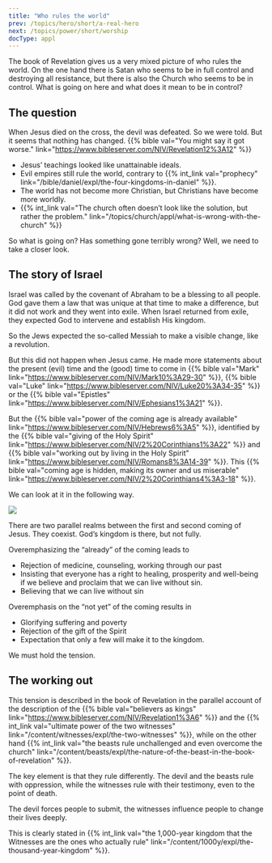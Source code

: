 ```yaml
---
title: "Who rules the world"
prev: /topics/hero/short/a-real-hero
next: /topics/power/short/worship
docType: appl
---
```


The book of Revelation gives us a very mixed picture of who rules the world. On the one hand there is Satan who seems to be in full control and destroying all resistance, but there is also the Church who seems to be in control. What is going on here and what does it mean to be in control?

## The question

<a name="d62f"></a>
When Jesus died on the cross, the devil was defeated. So we were told. But it seems that nothing has changed. {{% bible val="You might say it got worse." link="https://www.bibleserver.com/NIV/Revelation12%3A12" %}}

- Jesus’ teachings looked like unattainable ideals.
- Evil empires still rule the world, contrary to {{% int_link val="prophecy" link="/bible/daniel/expl/the-four-kingdoms-in-daniel" %}}.
- The world has not become more Christian, but Christians have become more worldly.
- {{% int_link val="The church often doesn’t look like the solution, but rather the problem." link="/topics/church/appl/what-is-wrong-with-the-church" %}}

So what is going on? Has something gone terribly wrong? Well, we need to take a closer look.

## The story of Israel

<a name="af6b"></a>
Israel was called by the covenant of Abraham to be a blessing to all people. God gave them a law that was unique at that time to make a difference, but it did not work and they went into exile. When Israel returned from exile, they expected God to intervene and establish His kingdom.

So the Jews expected the so-called Messiah to make a visible change, like a revolution.

But this did not happen when Jesus came. He made more statements about the present (evil) time and the (good) time to come in {{% bible val="Mark" link="https://www.bibleserver.com/NIV/Mark10%3A29-30" %}}, {{% bible val="Luke" link="https://www.bibleserver.com/NIV/Luke20%3A34-35" %}} or the {{% bible val="Epistles" link="https://www.bibleserver.com/NIV/Ephesians1%3A21" %}}.

But the {{% bible val="power of the coming age is already available" link="https://www.bibleserver.com/NIV/Hebrews6%3A5" %}}, identified by the {{% bible val="giving of the Holy Spirit" link="https://www.bibleserver.com/NIV/2%20Corinthians1%3A22" %}} and {{% bible val="working out by living in the Holy Spirit" link="https://www.bibleserver.com/NIV/Romans8%3A14-39" %}}. This {{% bible val="coming age is hidden, making its owner and us miserable" link="https://www.bibleserver.com/NIV/2%20Corinthians4%3A3-18" %}}.

We can look at it in the following way.

![](/images/era_en.jpg)

There are two parallel realms between the first and second coming of Jesus. They coexist. God’s kingdom is there, but not fully.

Overemphasizing the “already” of the coming leads to

- Rejection of medicine, counseling, working through our past
- Insisting that everyone has a right to healing, prosperity and well-being if we believe and proclaim that we can live without sin.
- Believing that we can live without sin

Overemphasis on the “not yet” of the coming results in

- Glorifying suffering and poverty
- Rejection of the gift of the Spirit
- Expectation that only a few will make it to the kingdom.

We must hold the tension.

## The working out

<a name="959b"></a>
This tension is described in the book of Revelation in the parallel account of the description of the {{% bible val="believers as kings" link="https://www.bibleserver.com/NIV/Revelation1%3A6" %}} and the {{% int_link val="ultimate power of the two witnesses" link="/content/witnesses/expl/the-two-witnesses" %}}, while on the other hand {{% int_link val="the beasts rule unchallenged and even overcome the church" link="/content/beasts/expl/the-nature-of-the-beast-in-the-book-of-revelation" %}}.

The key element is that they rule differently. The devil and the beasts rule with oppression, while the witnesses rule with their testimony, even to the point of death.

The devil forces people to submit, the witnesses influence people to change their lives deeply.

This is clearly stated in {{% int_link val="the 1,000-year kingdom that the Witnesses are the ones who actually rule" link="/content/1000y/expl/the-thousand-year-kingdom" %}}.

